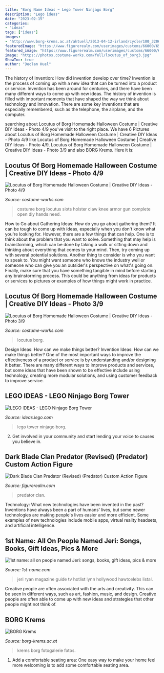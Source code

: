 ```yaml
---
title: "Borg Name Ideas ~ Lego Tower Ninjago Borg"
description: "Lego ideas"
date: "2023-02-15"
categories:
- "ideas"
tags: ["ideas"]
images:
- "http://www.borg-krems.ac.at/aktuell/2013-04-12-irland/cycle/100_3206.jpg"
featuredImage: "https://www.figurerealm.com/userimages/customs/66000/65959-1.jpg"
featured_image: "https://www.figurerealm.com/userimages/customs/66000/65959-1.jpg"
image: "https://photos.costume-works.com/full/locutus_of_borg3.jpg"
ShowToc: true
author: "Declan Huel"
---
```



The history of Invention: How did invention develop over time?
Invention is the process of coming up with a new idea that can be turned into a product or service. Invention has been around for centuries, and there have been many different ways to come up with new ideas. The history of invention is filled with important moments that have shaped the way we think about technology and innovation. There are some key inventions that are especially remembered, such as the telephone, the airplane, and the computer.

	

		
searching about Locutus of Borg Homemade Halloween Costume | Creative DIY Ideas - Photo 4/9 you've visit to the right place. We have 6 Pictures about Locutus of Borg Homemade Halloween Costume | Creative DIY Ideas - Photo 4/9 like Locutus of Borg Homemade Halloween Costume | Creative DIY Ideas - Photo 4/9, Locutus of Borg Homemade Halloween Costume | Creative DIY Ideas - Photo 3/9 and also BORG Krems. Here it is:
		
    
## Locutus Of Borg Homemade Halloween Costume | Creative DIY Ideas - Photo 4/9

<img loading=lazy src="https://photos.costume-works.com/full/locutus_of_borg3.jpg" onerror="this.onerror=null;this.src='https://tse4.mm.bing.net/th?id=OIP.80rc7KsTR8WFES8uKLx3WAHaJ3&amp;pid=15.1';" alt="Locutus of Borg Homemade Halloween Costume | Creative DIY Ideas - Photo 4/9">

_Source: costume-works.com_

>costume borg locutus slots holster claw knee armor gun complete open diy hands need. 

	

How to Go about Gathering Ideas: How do you go about gathering them?
It can be tough to come up with ideas, especially when you don't know what you're looking for. However, there are a few things that can help. One is to think about the problem that you want to solve. Something that may help is brainstorming, which can be done by taking a walk or sitting down and thinking about everything that comes to your mind. Then, try coming up with several potential solutions. Another thing to consider is who you want to speak to. You might want someone who knows the industry well or someone who can give you an outsider's perspective on what's going on. Finally, make sure that you have something tangible in mind before starting any brainstorming process. This could be anything from ideas for products or services to pictures or examples of how things might work in practice.

    
## Locutus Of Borg Homemade Halloween Costume | Creative DIY Ideas - Photo 3/9

<img loading=lazy src="https://photos.costume-works.com/full/locutus_of_borg2.jpg" onerror="this.onerror=null;this.src='https://tse4.mm.bing.net/th?id=OIP.ZV_QBfX2wDC5uefZoYcD3QHaJ3&amp;pid=15.1';" alt="Locutus of Borg Homemade Halloween Costume | Creative DIY Ideas - Photo 3/9">

_Source: costume-works.com_

>locutus borg. 

	

Design Ideas: How can we make things better?
Invention Ideas: How can we make things better?
One of the most important ways to improve the effectiveness of a product or service is by understanding and/or designing it better. There are many different ways to improve products and services, but some ideas that have been shown to be effective include using technology, creating more modular solutions, and using customer feedback to improve service.

    
## LEGO IDEAS - LEGO Ninjago Borg Tower

<img loading=lazy src="https://ideascdn.lego.com/media/generate/entity/lego_ci/project/8f4b3930-4801-4c65-b5a8-d05be4e99e47/1/resize:1600:900/native" onerror="this.onerror=null;this.src='https://tse3.mm.bing.net/th?id=OIP.J2l8yNOUGmxKlt-hGkXcJAHaEH&amp;pid=15.1';" alt="LEGO IDEAS - LEGO Ninjago Borg Tower">

_Source: ideas.lego.com_

>lego tower ninjago borg. 

	

2. Get involved in your community and start lending your voice to causes you believe in.

    
## Dark Blade Clan Predator (Revised) (Predator) Custom Action Figure

<img loading=lazy src="https://www.figurerealm.com/userimages/customs/66000/65959-1.jpg" onerror="this.onerror=null;this.src='https://tse3.mm.bing.net/th?id=OIP.mo-fxttYM6ttauuNfhlMsgHaG-&amp;pid=15.1';" alt="Dark Blade Clan Predator (Revised) (Predator) Custom Action Figure">

_Source: figurerealm.com_

>predator clan. 

	

Technology: What new technologies have been invented in the past?
Inventions have always been a part of humans' lives, but some newer technologies are making people's lives easier and more efficient. Some examples of new technologies include mobile apps, virtual reality headsets, and artificial intelligence.

    
## 1st Name: All On People Named Jeri: Songs, Books, Gift Ideas, Pics &amp; More

<img loading=lazy src="http://images6.fanpop.com/image/photos/33400000/TV-Guide-Magazine-Hot-List-Party-November-12-2012-jeri-ryan-33481059-2000-3000.jpg" onerror="this.onerror=null;this.src='https://tse3.mm.bing.net/th?id=OIP.fbTjY18jdMexxLVqb9P7fQHaLH&amp;pid=15.1';" alt="1st name: all on people named Jeri: songs, books, gift ideas, pics &amp; more">

_Source: 1st-name.com_

>jeri ryan magazine guide tv hotlist lynn hollywood hawtcelebs listal. 

	

Creative people are often associated with the arts and creativity. This can be seen in different ways, such as art, fashion, music, and design. Creative people are often able to come up with new ideas and strategies that other people might not think of.

    
## BORG Krems

<img loading=lazy src="http://www.borg-krems.ac.at/aktuell/2013-04-12-irland/cycle/100_3206.jpg" onerror="this.onerror=null;this.src='https://tse2.mm.bing.net/th?id=OIP.gVXxLvikEzCRRYFzuRmA9QAAAA&amp;pid=15.1';" alt="BORG Krems">

_Source: borg-krems.ac.at_

>krems borg fotogalerie fotos. 

	

1. Add a comfortable seating area: One easy way to make your home feel more welcoming is to add some comfortable seating area.

